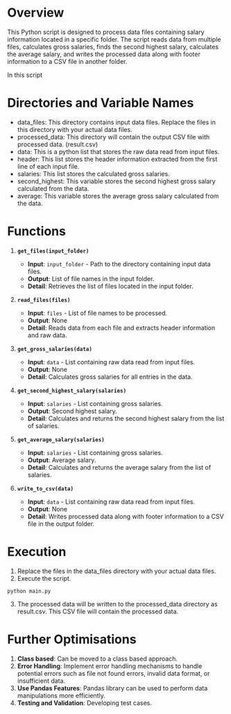 # Overview
This Python script is designed to process data files containing salary information located in a specific folder. The script reads data from multiple files, calculates gross salaries, finds the second highest salary, calculates the average salary, and writes the processed data along with footer information to a CSV file in another folder.

In this script 

# Directories and Variable Names
 - data_files: This directory contains input data files. Replace the files in this directory with your actual data files.
 - processed_data: This directory will contain the output CSV file with processed data. (result.csv)
 - data: This is a python list that stores the raw data read from input files.
 - header: This list stores the header information extracted from the first line of each input file.
 - salaries: This list stores the calculated gross salaries.
 - second_highest: This variable stores the second highest gross salary calculated from the data.
 - average: This variable stores the average gross salary calculated from the data.

# Functions
1. **`get_files(input_folder)`**
    - **Input**: `input_folder` - Path to the directory containing input data files.
    - **Output**: List of file names in the input folder.
    - **Detail**: Retrieves the list of files located in the input folder.

2. **`read_files(files)`**
    - **Input**: `files` - List of file names to be processed.
    - **Output**: None
    - **Detail**: Reads data from each file and extracts header information and raw data.

3. **`get_gross_salaries(data)`**
    - **Input**: `data` - List containing raw data read from input files.
    - **Output**: None
    - **Detail**: Calculates gross salaries for all entries in the data.

4. **`get_second_highest_salary(salaries)`**
    - **Input**: `salaries` - List containing gross salaries.
    - **Output**: Second highest salary.
    - **Detail**: Calculates and returns the second highest salary from the list of salaries.

5. **`get_average_salary(salaries)`**
    - **Input**: `salaries` - List containing gross salaries.
    - **Output**: Average salary.
    - **Detail**: Calculates and returns the average salary from the list of salaries.

6. **`write_to_csv(data)`**
    - **Input**: `data` - List containing raw data read from input files.
    - **Output**: None
    - **Detail**: Writes processed data along with footer information to a CSV file in the output folder.


# Execution
1. Replace the files in the data_files directory with your actual data files.
2. Execute the script. 
```
python main.py
```
3. The processed data will be written to the processed_data directory as result.csv. This CSV file will contain the processed data.

# Further Optimisations
1. **Class based**: Can be moved to a class based approach.
2. **Error Handling**: Implement error handling mechanisms to handle potential errors such as file not found errors, invalid data format, or insufficient data.
3. **Use Pandas Features**: Pandas library can be used to perform data manipulations more efficiently.
4. **Testing and Validation**: Developing test cases.






